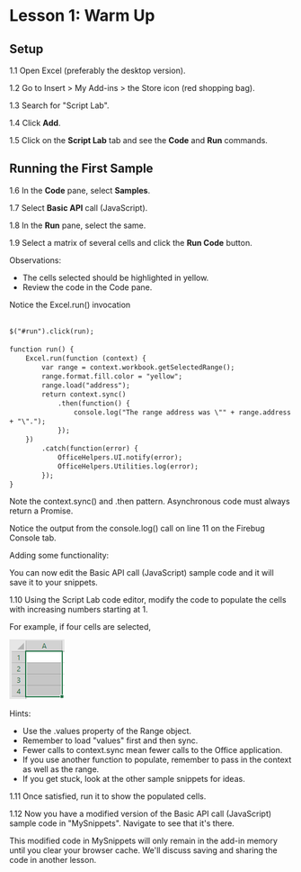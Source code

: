 # Lesson 1: Warm Up


## Setup

1.1 Open Excel (preferably the desktop version).

1.2 Go to Insert > My Add-ins > the Store icon (red shopping bag).

1.3 Search for "Script Lab".

1.4 Click **Add**.

1.5 Click on the **Script Lab** tab and see the  **Code** and **Run** commands.


## Running the First Sample

1.6 In the **Code** pane, select **Samples**.

1.7 Select **Basic API** call (JavaScript).

1.8 In the **Run** pane, select the same.

1.9 Select a matrix of several cells and click the **Run Code** button.

Observations:

-   The cells selected should be highlighted in yellow.
-   Review the code in the Code pane.

Notice the Excel.run() invocation
``` 

$("#run").click(run);

function run() {
    Excel.run(function (context) {
        var range = context.workbook.getSelectedRange();
        range.format.fill.color = "yellow";
        range.load("address");
        return context.sync()
            .then(function() {
                console.log("The range address was \"" + range.address + "\".");
            });
    })
        .catch(function(error) {
            OfficeHelpers.UI.notify(error);
            OfficeHelpers.Utilities.log(error);
        });
}
```
Note the context.sync() and .then pattern. Asynchronous code must always
return a Promise.

Notice the output from the console.log() call on line 11 on the Firebug
Console tab.

Adding some functionality:

You can now edit the Basic API call (JavaScript) sample code and it will save it to your snippets.

1.10 Using the Script Lab code editor, modify the code to populate the cells with increasing numbers starting at 1.

For example, if four cells are selected,

![alt text](https://github.com/ClareMSYanGit/addin-workshop/blob/Draft0516/Image1_lesson1.png)

Hints:

-   Use the .values property of the Range object.
-   Remember to load "values" first and then sync.
-   Fewer calls to context.sync mean fewer calls to the Office application.
-   If you use another function to populate, remember to pass in the context as well as the range.
-   If you get stuck, look at the other sample snippets for ideas.

1.11 Once satisfied, run it to show the populated cells.

1.12 Now you have a modified version of the Basic API call (JavaScript) sample code in "MySnippets". Navigate to see that it's there.

This modified code in MySnippets will only remain in the add-in memory until you clear your browser cache. We'll discuss saving and sharing the code in another lesson.

